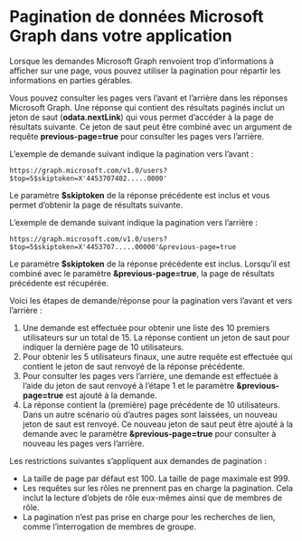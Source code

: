 
# Pagination de données Microsoft Graph dans votre application 
 
Lorsque les demandes Microsoft Graph renvoient trop d’informations à afficher sur une page, vous pouvez utiliser la pagination pour répartir les informations en parties gérables. 

Vous pouvez consulter les pages vers l’avant et l’arrière dans les réponses Microsoft Graph. Une réponse qui contient des résultats paginés inclut un jeton de saut (**odata.nextLink**) qui vous permet d’accéder à la page de résultats suivante. Ce jeton de saut peut être combiné avec un argument de requête **previous-page=true** pour consulter les pages vers l’arrière.

L’exemple de demande suivant indique la pagination vers l’avant :

```
https://graph.microsoft.com/v1.0/users?$top=5$skiptoken=X'4453707402.....0000'
```
Le paramètre **$skiptoken** de la réponse précédente est inclus et vous permet d’obtenir la page de résultats suivante.

L’exemple de demande suivant indique la pagination vers l’arrière :

```
https://graph.microsoft.com/v1.0/users?$top=5$skiptoken=X'4453707.....00000'&previous-page=true
```
Le paramètre **$skiptoken** de la réponse précédente est inclus. Lorsqu’il est combiné avec le paramètre **&previous-page=true**, la page de résultats précédente est récupérée.

Voici les étapes de demande/réponse pour la pagination vers l’avant et vers l’arrière :

1. Une demande est effectuée pour obtenir une liste des 10 premiers utilisateurs sur un total de 15. La réponse contient un jeton de saut pour indiquer la dernière page de 10 utilisateurs.
2. Pour obtenir les 5 utilisateurs finaux, une autre requête est effectuée qui contient le jeton de saut renvoyé de la réponse précédente.
3. Pour consulter les pages vers l’arrière, une demande est effectuée à l’aide du jeton de saut renvoyé à l’étape 1 et le paramètre **&previous-page=true** est ajouté à la demande.
4. La réponse contient la (première) page précédente de 10 utilisateurs. Dans un autre scénario où d’autres pages sont laissées, un nouveau jeton de saut est renvoyé. Ce nouveau jeton de saut peut être ajouté à la demande avec le paramètre **&previous-page=true** pour consulter à nouveau les pages vers l’arrière.

Les restrictions suivantes s’appliquent aux demandes de pagination :

- La taille de page par défaut est 100. La taille de page maximale est 999.
- Les requêtes sur les rôles ne prennent pas en charge la pagination. Cela inclut la lecture d’objets de rôle eux-mêmes ainsi que de membres de rôle.
- La pagination n’est pas prise en charge pour les recherches de lien, comme l’interrogation de membres de groupe.
